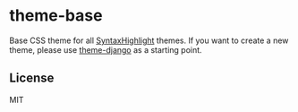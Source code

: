 # theme-base

Base CSS theme for all [SyntaxHighlight](https://github.com/virtualcodewarrior/syntax-highlight) themes. If you want to create a new theme, please use [theme-django](https://github.com/virtualcodewarrior/syntaxhighlight/themes/theme-django) as a starting point.

## License

MIT
